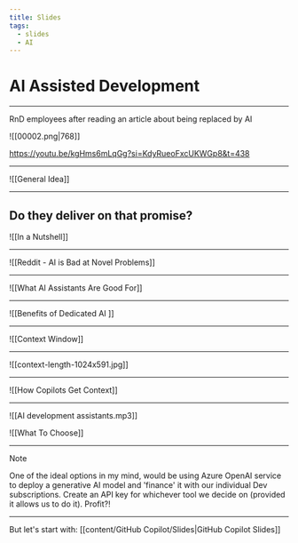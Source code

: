 ```yaml
---
title: Slides
tags:
  - slides
  - AI
---
```

# AI Assisted Development

---

RnD employees after reading an article about being replaced by AI

![[00002.png|768]]

https://youtu.be/kgHms6mLqGg?si=KdyRueoFxcUKWGp8&t=438

---

![[General Idea]]

---
## Do they deliver on that promise?

![[In a Nutshell]]

---

![[Reddit - AI is Bad at Novel Problems]]

---

![[What AI Assistants Are Good For]]

---

![[Benefits of Dedicated AI ]]

---

![[Context Window]]

---

![[context-length-1024x591.jpg]]

---

![[How Copilots Get Context]]

---

![[AI development assistants.mp3]]

![[What To Choose]]
 
---

> [!note]
> One of the ideal options in my mind, would be using Azure OpenAI service to deploy a generative AI model and 'finance' it with our individual Dev subscriptions. Create an API key for whichever tool we decide on (provided it allows us to do it). Profit?!

---

But let's start with: [[content/GitHub Copilot/Slides|GitHub Copilot Slides]]
